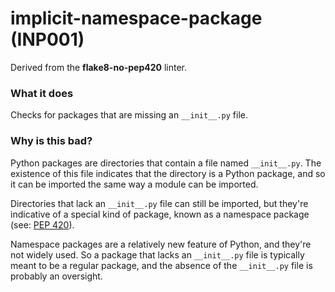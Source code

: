 # implicit-namespace-package (INP001)

Derived from the **flake8-no-pep420** linter.

### What it does
Checks for packages that are missing an `__init__.py` file.

### Why is this bad?
Python packages are directories that contain a file named `__init__.py`.
The existence of this file indicates that the directory is a Python
package, and so it can be imported the same way a module can be
imported.

Directories that lack an `__init__.py` file can still be imported, but
they're indicative of a special kind of package, known as a namespace
package (see: [PEP 420](https://www.python.org/dev/peps/pep-0420/)).

Namespace packages are a relatively new feature of Python, and they're
not widely used. So a package that lacks an `__init__.py` file is
typically meant to be a regular package, and the absence of the
`__init__.py` file is probably an oversight.